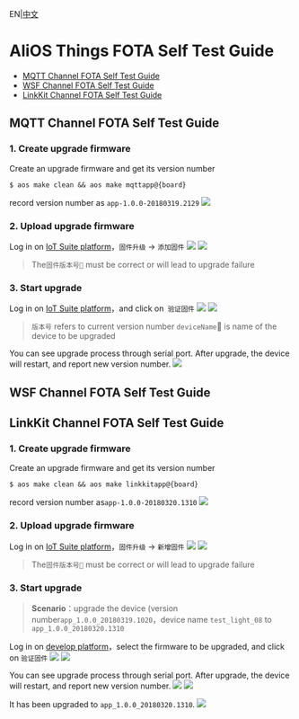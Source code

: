 EN|[中文](Manual-FOTA.zh)

# AliOS Things FOTA Self Test Guide

- [MQTT Channel FOTA Self Test Guide](#mqtt)
- [WSF Channel FOTA Self Test Guide](#wsf)
- [LinkKit Channel FOTA Self Test Guide](#linkkit)

<a id="mqtt"></a>

## MQTT Channel FOTA  Self Test Guide

### 1. Create upgrade firmware

Create an upgrade firmware and get its version number

```
$ aos make clean && aos make mqttapp@{board}
```

record version number as `app-1.0.0-20180319.2129`
![](assets/fota_mqtt_1.png)

### 2. Upload upgrade firmware

Log in on [IoT Suite platform](iot.console.aliyun.com)，`固件升级` -> `添加固件`
![](assets/fota_mqtt_2.png)
![](assets/fota_mqtt_3.png)

> The`固件版本号` must be correct or will lead to upgrade failure

### 3. Start upgrade 

Log in on [IoT Suite platform](iot.console.aliyun.com)，and click on` 验证固件`
![](assets/fota_mqtt_4.png)
![](assets/fota_mqtt_5.png)

> `版本号` refers to current version number 
> `deviceName` is name of the device to be upgraded 

You can see upgrade process through serial port. After upgrade, the device will restart, and report new version number.
![](assets/fota_mqtt_6.png)

<a id="wsf"></a>

## WSF Channel FOTA Self Test Guide

<a id="linkkit"></a>

## LinkKit Channel FOTA Self Test Guide

### 1. Create upgrade firmware

Create an upgrade firmware and get its version number

```
$ aos make clean && aos make linkkitapp@{board}
```

record version number as`app-1.0.0-20180320.1310`
![](assets/fota_linkkit_1.png)

### 2. Upload upgrade firmware

Log in on [IoT Suite platform](iot.console.aliyun.com)，`固件升级` -> `新增固件`
![](assets/fota_linkkit_2.png)
![](assets/fota_linkkit_3.png)

> The`固件版本号` must be correct or will lead to upgrade failure

### 3. Start upgrade 

> **Scenario**：upgrade the device (version number`app_1.0.0_20180319.1020`，device name `test_light_08` to `app_1.0.0_20180320.1310`

Log in on [develop platform](https://linkdevelop.aliyun.com)，select the firmware to be upgraded, and click on `验证固件`
![](assets/fota_linkkit_4.png)
![](assets/fota_linkkit_5.png)

You can see upgrade process through serial port. After upgrade, the device will restart, and report new version number.
![](assets/fota_linkkit_6.png)
![](assets/fota_linkkit_7.png)

It has been upgraded to `app_1.0.0_20180320.1310`.
![](assets/fota_linkkit_8.png)